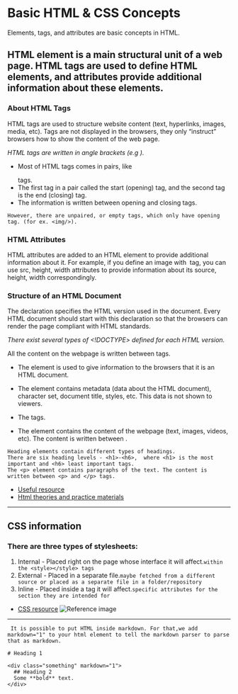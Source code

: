 # Basic HTML & CSS Concepts 

Elements, tags, and attributes are basic concepts in HTML.

## HTML element is a main structural unit of a web page. HTML tags are used to define HTML elements, and attributes provide additional information about these elements.

### About HTML Tags

HTML tags are used to structure website content (text, hyperlinks, images, media, etc). 
Tags are not displayed in the browsers, they only “instruct” browsers how to show the content of the web page.

*HTML tags are written in angle brackets (e.g <html>).*

- Most of HTML tags comes in pairs, like <p> </p> tags. 
- The first tag in a pair called the start (opening) tag, and the second tag is the end (closing) tag. 
- The information is written between opening and closing tags.

``` 
However, there are unpaired, or empty tags, which only have opening tag. (for ex. <img/>).
```


### HTML Attributes
HTML attributes are added to an HTML element to provide additional information about it. 
For example, if you define an image with <img/> tag, you can use src, height, width attributes to provide information about its source, height, width correspondingly.


### Structure of an HTML Document
The <!DOCTYPE html> declaration specifies the HTML version used in the document. 
Every HTML document should start with this declaration so that the browsers can render the page compliant with HTML standards.

*There exist several types of <!DOCTYPE> defined for each HTML version.*

All the content on the webpage is written between <html> </html> tags.
- The <html> element is used to give information to the browsers that it is an HTML document.

- The <head> element contains metadata (data about the HTML document), character set, document title, styles, etc. This data is not shown to viewers.

- The <title> displays the title of the website in the browser tab when the page is loaded. The title is written between <title> </title> tags.

- The <body> element contains the content of the webpage (text, images, videos, etc). The content is written between <body> </body>.

```
Heading elements contain different types of headings. 
There are six heading levels - <h1>-<h6>,  where <h1> is the most important and <h6> least important tags.
The <p> element contains paragraphs of the text. The content is written between <p> and </p> tags.
 ```
- [Useful resource](https://html.com/wp-content/uploads/html-cheat-sheet.pdf)
- [Html theories and practice materials](https://www.tutorialspoint.com/html/index.htm)
---------------------

## CSS information
### There are three types of stylesheets:
1. Internal - Placed right on the page whose interface it will affect.`within the <style></style> tags`
2. External - Placed in a separate file.`maybe fetched from a different source or placed as a separate file in a folder/repository`
3. Inline - Placed inside a tag it will affect.`specific attributes for the section they are intended for`

- [CSS resource](https://developer.mozilla.org/en-US/docs/Learn/Getting_started_with_the_web/CSS_basics)
 ![Reference image](https://developer.mozilla.org/en-US/docs/Learn/Getting_started_with_the_web/CSS_basics/css-declaration-small.png)
---------------------
 `
It is possible to put HTML inside markdown. For that,we add markdown="1" to your html element to tell the markdown parser to parse that as markdown.`
```
# Heading 1

<div class="something" markdown="1">
  ## Heading 2
  Some **bold** text.
</div>
```
